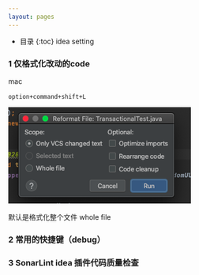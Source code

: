 ```yaml
---
layout: pages
---
```

*  目录
{:toc}
idea setting

### 1 仅格式化改动的code

mac

```
option+command+shift+L   
```

![image-20201209104646433](/images/image-20201209104646433.png)



默认是格式化整个文件 whole file



### 2 常用的快捷键（debug）



### 3 SonarLint idea 插件代码质量检查





